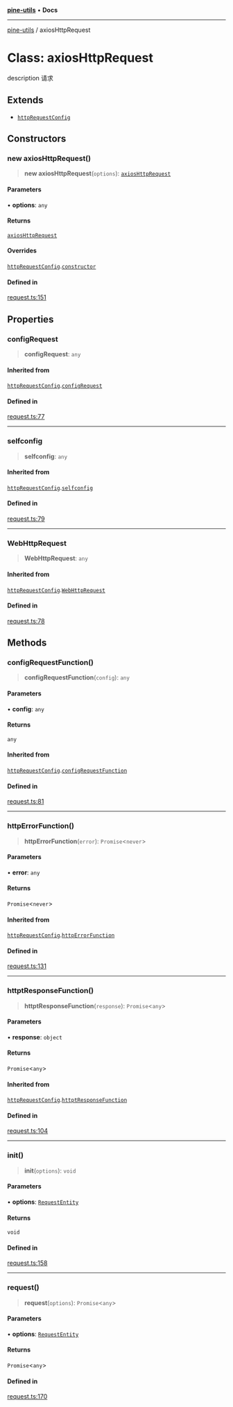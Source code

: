 [**pine-utils**](../README.md) • **Docs**

***

[pine-utils](../globals.md) / axiosHttpRequest

# Class: axiosHttpRequest

description  请求

## Extends

- [`httpRequestConfig`](httpRequestConfig.md)

## Constructors

### new axiosHttpRequest()

> **new axiosHttpRequest**(`options`): [`axiosHttpRequest`](axiosHttpRequest.md)

#### Parameters

• **options**: `any`

#### Returns

[`axiosHttpRequest`](axiosHttpRequest.md)

#### Overrides

[`httpRequestConfig`](httpRequestConfig.md).[`constructor`](httpRequestConfig.md#constructors)

#### Defined in

[request.ts:151](https://github.com/byzhyt/pine-utils/blob/924fa77904d2b99c7ab94631f9f8a700b695aa96/src/request.ts#L151)

## Properties

### configRequest

> **configRequest**: `any`

#### Inherited from

[`httpRequestConfig`](httpRequestConfig.md).[`configRequest`](httpRequestConfig.md#configrequest)

#### Defined in

[request.ts:77](https://github.com/byzhyt/pine-utils/blob/924fa77904d2b99c7ab94631f9f8a700b695aa96/src/request.ts#L77)

***

### selfconfig

> **selfconfig**: `any`

#### Inherited from

[`httpRequestConfig`](httpRequestConfig.md).[`selfconfig`](httpRequestConfig.md#selfconfig)

#### Defined in

[request.ts:79](https://github.com/byzhyt/pine-utils/blob/924fa77904d2b99c7ab94631f9f8a700b695aa96/src/request.ts#L79)

***

### WebHttpRequest

> **WebHttpRequest**: `any`

#### Inherited from

[`httpRequestConfig`](httpRequestConfig.md).[`WebHttpRequest`](httpRequestConfig.md#webhttprequest)

#### Defined in

[request.ts:78](https://github.com/byzhyt/pine-utils/blob/924fa77904d2b99c7ab94631f9f8a700b695aa96/src/request.ts#L78)

## Methods

### configRequestFunction()

> **configRequestFunction**(`config`): `any`

#### Parameters

• **config**: `any`

#### Returns

`any`

#### Inherited from

[`httpRequestConfig`](httpRequestConfig.md).[`configRequestFunction`](httpRequestConfig.md#configrequestfunction)

#### Defined in

[request.ts:81](https://github.com/byzhyt/pine-utils/blob/924fa77904d2b99c7ab94631f9f8a700b695aa96/src/request.ts#L81)

***

### httpErrorFunction()

> **httpErrorFunction**(`error`): `Promise`\<`never`\>

#### Parameters

• **error**: `any`

#### Returns

`Promise`\<`never`\>

#### Inherited from

[`httpRequestConfig`](httpRequestConfig.md).[`httpErrorFunction`](httpRequestConfig.md#httperrorfunction)

#### Defined in

[request.ts:131](https://github.com/byzhyt/pine-utils/blob/924fa77904d2b99c7ab94631f9f8a700b695aa96/src/request.ts#L131)

***

### httptResponseFunction()

> **httptResponseFunction**(`response`): `Promise`\<`any`\>

#### Parameters

• **response**: `object`

#### Returns

`Promise`\<`any`\>

#### Inherited from

[`httpRequestConfig`](httpRequestConfig.md).[`httptResponseFunction`](httpRequestConfig.md#httptresponsefunction)

#### Defined in

[request.ts:104](https://github.com/byzhyt/pine-utils/blob/924fa77904d2b99c7ab94631f9f8a700b695aa96/src/request.ts#L104)

***

### init()

> **init**(`options`): `void`

#### Parameters

• **options**: [`RequestEntity`](../interfaces/RequestEntity.md)

#### Returns

`void`

#### Defined in

[request.ts:158](https://github.com/byzhyt/pine-utils/blob/924fa77904d2b99c7ab94631f9f8a700b695aa96/src/request.ts#L158)

***

### request()

> **request**(`options`): `Promise`\<`any`\>

#### Parameters

• **options**: [`RequestEntity`](../interfaces/RequestEntity.md)

#### Returns

`Promise`\<`any`\>

#### Defined in

[request.ts:170](https://github.com/byzhyt/pine-utils/blob/924fa77904d2b99c7ab94631f9f8a700b695aa96/src/request.ts#L170)
